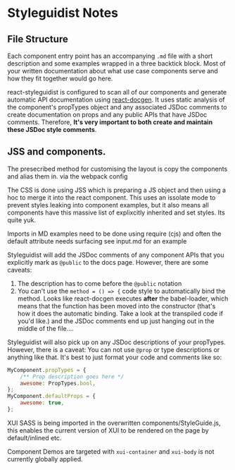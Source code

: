 # Styleguidist Notes

## File Structure

Each component entry point has an accompanying `.md` file with a short description and some examples wrapped in a three backtick block. Most of your written documentation about what use case components serve and how they fit together would go here.

react-styleguidist is configured to scan all of our components and generate automatic API documentation using [react-docgen](https://www.npmjs.com/package/react-docgen). It uses static analysis of the component's propTypes object and any associated JSDoc comments to create documentation on props and any public APIs that have JSDoc comments. Therefore, **It's very important to both create and maintain these JSDoc style comments**.

## JSS and components.

The presecribed method for customising the layout is copy the components and alias them in. via the webpack config

The CSS is done using JSS which is preparing a JS object and then using a hoc to merge it into the react component.
This uses an issolate mode to prevent styles leaking into component examples, but it also means all components have
this massive list of explixcitly inherited and set styles. Its quite yuk.

Imports in MD examples need to be done using require (cjs) and often the default attribute needs surfacing see input.md for an example

Styleguidist will add the JSDoc comments of any component APIs that you explicitly mark as `@public` to the docs page.  However, there are some caveats:

1. The description has to come before the `@public` notation
2. You can't use the `method = () => {` code style to automatically bind the method.  Looks like react-docgen executes **after** the babel-loader, which means that the function has been moved into the constructor (that's how it does the automatic binding.  Take a look at the transpiled code if you'd like.) and the JSDoc comments end up just hanging out in the middle of the file....

Styleguidist will also pick up on any JSDoc descriptions of your propTypes.  However, there is a caveat:  You can not use `@prop` or type descriptions or anything like that.  It's best to just format your code and comments like so:

```js
MyComponent.propTypes = {
	/** Prop description goes here */
	awesome: PropTypes.bool,
};
MyComponent.defaultProps = {
	awesome: true,
};
```

XUI SASS is being imported in the overwritten components/StyleGuide.js, this enables the current version of XUI to be rendered on the page by default/inlined etc.

Component Demos are targeted with `xui-container` and `xui-body` is not currently globally applied.
